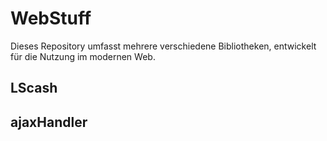 # WebStuff
Dieses Repository umfasst mehrere verschiedene Bibliotheken, entwickelt für die Nutzung im modernen Web.

## LScash

## ajaxHandler